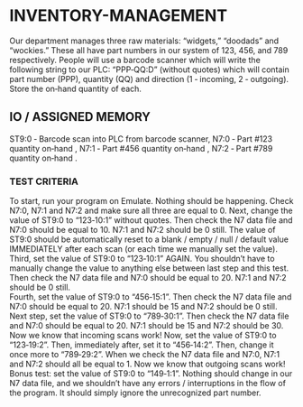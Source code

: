 # INVENTORY-MANAGEMENT
Our department manages three raw materials: “widgets,” “doodads” and “wockies.”  These all have part 
numbers in our system of 123, 456, and  789 respectively.  People will use a barcode scanner which will 
write the following string to our PLC: “PPP‐QQ:D” (without quotes) which will contain part number 
(PPP), quantity (QQ) and direction (1 ‐ incoming, 2 ‐ outgoing).  Store the on‐hand quantity of each. 
## IO / ASSIGNED MEMORY
ST9:0 ‐ Barcode scan into PLC from barcode scanner, 
N7:0 ‐ Part #123 quantity on‐hand ,
N7:1 ‐ Part #456 quantity on‐hand ,
N7:2 ‐ Part #789 quantity on‐hand .
### TEST CRITERIA
To start, run your program on Emulate.  Nothing should be happening.  Check N7:0, N7:1 and N7:2 and 
make sure all three are equal to 0. 
Next, change the value of ST9:0 to “123‐10:1” without quotes.  Then check the N7 data file and N7:0 
should be equal to 10.  N7:1 and N7:2 should be 0 still.  The value of ST9:0 should be automatically reset 
to a blank / empty / null / default value IMMEDIATELY after each scan (or each time we manually set the 
value). 
Third, set the value of ST9:0 to “123‐10:1” AGAIN.  You shouldn’t have to manually change the value to 
anything else between last step and this test.  Then check the N7 data file and N7:0 should be equal to 
20.  N7:1 and N7:2 should be 0 still.   
Fourth, set the value of ST9:0 to “456‐15:1”.  Then check the N7 data file and N7:0 should be equal to 
20.  N7:1 should be 15 and N7:2 should be 0 still.   
Next step, set the value of ST9:0 to “789‐30:1”.  Then check the N7 data file and N7:0 should be equal to 
20.  N7:1 should be 15 and N7:2 should be 30.  Now we know that incoming scans work! 
Now, set the value of ST9:0 to “123‐19:2”.  Then, immediately after, set it to “456‐14:2”.  Then, change it 
once more to “789‐29:2”.  When we check the N7 data file and N7:0, N7:1 and N7:2 should all be equal 
to 1.  Now we know that outgoing scans work! 
Bonus test: set the value of ST9:0 to “149‐1:1”.  Nothing should change in our N7 data file, and we 
shouldn’t have any errors / interruptions in the flow of the program.  It should simply ignore the 
unrecognized part number. 
